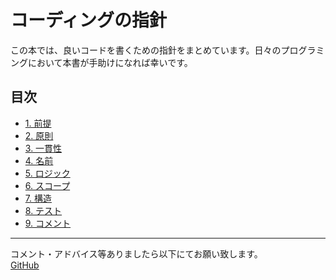 # コーディングの指針

この本では、良いコードを書くための指針をまとめています。日々のプログラミングにおいて本書が手助けになれば幸いです。

## 目次
- [1. 前提](premise/premise.md)
- [2. 原則](principles/principles.md)
- [3. 一貫性]()
- [4. 名前]()
- [5. ロジック]()
- [6. スコープ]()
- [7. 構造]()
- [8. テスト]()
- [9. コメント]()

---

コメント・アドバイス等ありましたら以下にてお願い致します。  
[GitHub](https://github.com/Foo-x/coding-guidelines)
